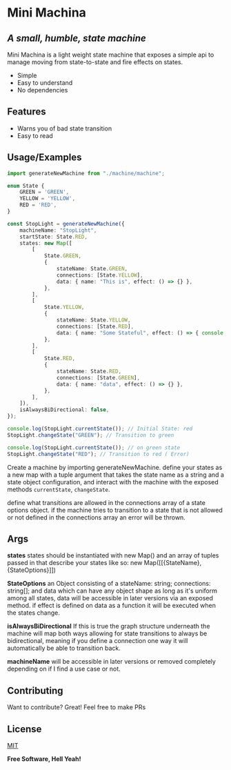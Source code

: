 # Mini Machina

## _A small, humble, state machine_

Mini Machina is a light weight state machine that exposes a simple api to
manage moving from state-to-state and fire effects on states.

-   Simple
-   Easy to understand
-   No dependencies

## Features

-   Warns you of bad state transition
-   Easy to read

## Usage/Examples

```typescript
import generateNewMachine from "./machine/machine";

enum State {
	GREEN = 'GREEN',
	YELLOW = 'YELLOW',
	RED = 'RED',
}

const StopLight = generateNewMachine({
	machineName: "StopLight",
	startState: State.RED,
	states: new Map([
		[
			State.GREEN,
			{
				stateName: State.GREEN,
				connections: [State.YELLOW],
				data: { name: "This is", effect: () => {} },
			},
		],
		[
			State.YELLOW,
			{
				stateName: State.YELLOW,
				connections: [State.RED],
				data: { name: "Some Stateful", effect: () => { console.log('effect fired')}},
			},
		],
		[
			State.RED,
			{
				stateName: State.RED,
				connections: [State.GREEN],
				data: { name: "data", effect: () => {} },
			},
		],
	]),
	isAlwaysBiDirectional: false,
});

console.log(StopLight.currentState()); // Initial State: red
StopLight.changeState("GREEN"); // Transition to green

console.log(StopLight.currentState()); // on green state
StopLight.changeState("RED"); // Transition to red ( Error)
```

Create a machine by importing generateNewMachine. define your states as a new map with a tuple argument that takes the state name as a string and a state object configuration, and interact with the machine with the exposed methods ```currentState```, ```changeState```.

define what transitions are allowed in the connections array of a state options object. if the machine tries to transition to a state that is not allowed or not defined in the connections array an error will be thrown.

## Args

**states**
states should be instantiated with new Map() and an array of tuples passed in that describe your states like so:
new Map([[{StateName}, {StateOptions}]])

**StateOptions**
an Object consisting of a stateName: string; connections: string[]; and data which can have any object shape as long as it's uniform among all states, data will be accessible in later versions via an exposed method. if effect is defined on data as a function it will be executed when the states change.

**isAlwaysBiDirectional**
If this is true the graph structure underneath the machine will map both ways allowing for state transitions to always be bidirectional, meaning if you define a connection one way it will automatically be able to transition back.

**machineName**
will be accessible in later versions or removed completely depending on if I find a use case or not.

## Contributing

Want to contribute? Great! Feel free to make PRs

## License

[MIT](https://choosealicense.com/licenses/mit/)

**Free Software, Hell Yeah!**
